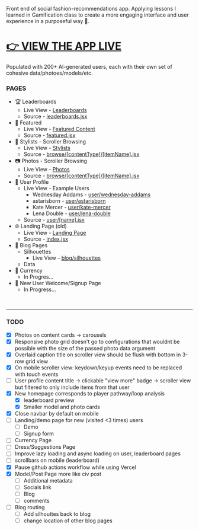 Front end of social fashion-recommendations app. Applying lessons I learned in Gamification class to create a more engaging interface and user experience in a purposeful way 🤗.

# [👉 VIEW THE APP LIVE](https://clementine-christian-byrnes-projects.vercel.app/featured)


Populated with 200+ AI-generated users, each with their own set of cohesive data/photoes/models/etc.

<!-- &nbsp; -->

### PAGES

- 🏆 Leaderboards
  - Live View - [Leaderboards](https://clementine-christian-byrnes-projects.vercel.app/leaderboards)
  - Source - [leaderboards.jsx](https://github.com/christian-byrne/clementine/blob/main/pages/leaderboards.jsx)
- 🌟 Featured
  - Live View - [Featured Content](https://clementine-christian-byrnes-projects.vercel.app/featured)
  - Source - [featured.jsx](https://github.com/christian-byrne/clementine/blob/main/pages/featured.jsx)
- 👗 Stylists - Scroller Browsing 
  - Live View - [Stylists](https://clementine-christian-byrnes-projects.vercel.app/browse/stylists/0)
  - Source - [browse/[contentType]/[itemName].jsx](https://github.com/christian-byrne/clementine/blob/main/pages/browse/%5BcontentType%5D/%5BitemName%5D.jsx)
- 📷 Photos - Scroller Browsing
  - Live View - [Photos](https://clementine-christian-byrnes-projects.vercel.app/browse/photos/0)
  - Source - [browse/[contentType]/[itemName].jsx](https://github.com/christian-byrne/clementine/blob/main/pages/browse/%5BcontentType%5D/%5BitemName%5D.jsx) 
- 👤 User Profile
  - Live View - Example Users
    - Wednesday Addams - [user/wednesday-addams](https://clementine-christian-byrnes-projects.vercel.app/user/wednesday-addams)
    - astarisborn - [user/astarisborn](https://clementine-christian-byrnes-projects.vercel.app/user/astarisborn)
    - Kate Mercer - [user/kate-mercer](https://clementine-christian-byrnes-projects.vercel.app/user/kate-mercer)
    - Lena Double - [user/lena-double](https://clementine-christian-byrnes-projects.vercel.app/user/lena-double)
  - Source - [user/[name].jsx](https://github.com/christian-byrne/clementine/blob/main/pages/user/%5Bname%5D.jsx)
- 🌐 Landing Page (old)
  - Live View - [Landing Page](https://clementine-christian-byrnes-projects.vercel.app/)
  - Source - [index.jsx](https://github.com/christian-byrne/clementine/blob/main/pages/index.jsx)
- 📝 Blog Pages
  - Silhouettes
    - Live View - [blog/silhouettes](https://clementine-christian-byrnes-projects.vercel.app/blog/silhouettes)
  - Data
  <!-- - Algorithms
  - Segmentation -->
- 💎 Currency
  - In Progres...
- 🎉 New User Welcome/Signup Page
  - In Progress...

&nbsp; 




--------------

### TODO

- [x] Photos on content cards -> carousels
- [x] Responsive photo grid doesn't go to configurations that wouldnt be possible with the size of the passed photo data argument
- [x] Overlaid caption title on scroller view should be flush with bottom in 3-row grid view
- [x] On mobile scroller view: keydown/keyup events need to be replaced with touch events
- [ ] User profile content title -> clickable "view more" badge -> scroller view but filtered to only include items from that user
- [x] New homepage corresponds to player pathway/loop analysis
  - [x] leaderboard preview
  - [x] Smaller model and photo cards
- [x] Close navbar by default on mobile
- [ ] Landing/demo page for new (visited <3 times) users
  - [ ] Demo
  - [ ] Signup form
- [ ] Currency Page
- [ ] Dress/Suggestions Page 
- [ ] Improve lazy loading and async loading on user, leaderboard pages
- [ ] scrollbars on mobile (leaderboard)
- [x] Pause github actions workflow while using Vercel
- [x] Model/Post Page more like civ post
  - [ ] Additional metadata
  - [ ] Socials link
  - [ ] Blog
  - [ ] comments
- [ ] Blog routing
  - [ ] Add silhouttes back to blog
  - [ ] change location of other blog pages
<!-- - [ ] [Search feature on leaderboards](https://mdbootstrap.com/docs/react/data/datatables/#:~:text=SHOW%20CODE-,Search,-Use%20search%20proprty) -->


